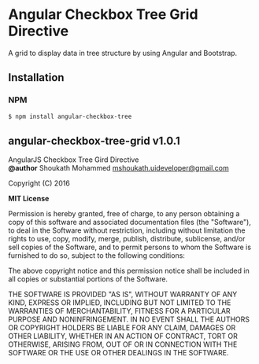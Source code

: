  Angular Checkbox Tree Grid Directive
=====================================

A grid to display data in tree structure by using Angular and Bootstrap.

## Installation

### NPM

```bash
$ npm install angular-checkbox-tree
```


## angular-checkbox-tree-grid v1.0.1
 
AngularJS Checkbox Tree Gird Directive <br />
**@author** Shoukath Mohammed <mshoukath.uideveloper@gmail.com>
 
Copyright (C) 2016
 
**MIT License**
 
Permission is hereby granted, free of charge, to any person obtaining
a copy of this software and associated documentation files (the
"Software"), to deal in the Software without restriction, including
without limitation the rights to use, copy, modify, merge, publish,
distribute, sublicense, and/or sell copies of the Software, and to
permit persons to whom the Software is furnished to do so, subject to
the following conditions:
 
The above copyright notice and this permission notice shall be
included in all copies or substantial portions of the Software.
 
 
THE SOFTWARE IS PROVIDED "AS IS", WITHOUT WARRANTY OF ANY KIND,
EXPRESS OR IMPLIED, INCLUDING BUT NOT LIMITED TO THE WARRANTIES OF
MERCHANTABILITY, FITNESS FOR A PARTICULAR PURPOSE AND
NONINFRINGEMENT. IN NO EVENT SHALL THE AUTHORS OR COPYRIGHT HOLDERS BE
LIABLE FOR ANY CLAIM, DAMAGES OR OTHER LIABILITY, WHETHER IN AN ACTION
OF CONTRACT, TORT OR OTHERWISE, ARISING FROM, OUT OF OR IN CONNECTION
WITH THE SOFTWARE OR THE USE OR OTHER DEALINGS IN THE SOFTWARE.